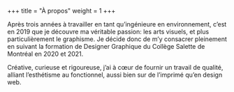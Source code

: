 +++
title = "À propos"
weight = 1
+++

Après trois années à travailler en tant qu’ingénieure en environnement, c’est en 2019 que je découvre ma véritable passion: les arts visuels, et plus particulièrement le graphisme. Je décide donc de m’y consacrer pleinement en suivant la formation de Designer Graphique du Collège Salette de Montréal en 2020 et 2021.

Créative, curieuse et rigoureuse, j’ai à cœur de fournir un travail de qualité, alliant l’esthétisme au fonctionnel, aussi bien sur de l’imprimé qu’en design web.